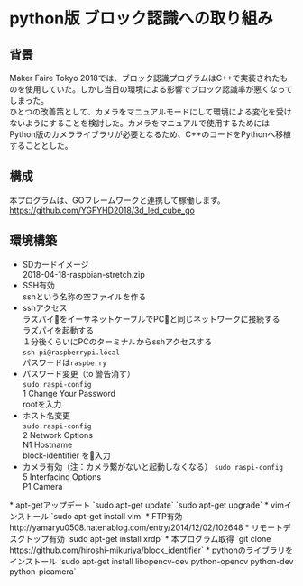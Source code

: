 # python版 ブロック認識への取り組み

## 背景

Maker Faire Tokyo 2018では、ブロック認識プログラムはC++で実装されたものを使用していた。しかし当日の環境による影響でブロック認識率が悪くなってしまった。  
ひとつの改善策として、カメラをマニュアルモードにして環境による変化を受けないようにすることを検討した。カメラをマニュアルで使用するためにはPython版のカメラライブラリが必要となるため、C++のコードをPythonへ移植することとした。

## 構成

本プログラムは、GOフレームワークと連携して稼働します。  
https://github.com/YGFYHD2018/3d_led_cube_go

## 環境構築

* SDカードイメージ  
2018-04-18-raspbian-stretch.zip
* SSH有効  
sshという名称の空ファイルを作る
* sshアクセス  
ラズパイをイーサネットケーブルでPCと同じネットワークに接続する  
ラズパイを起動する  
１分後くらいにPCのターミナルからsshアクセスする  
`ssh pi@raspberrypi.local`  
パスワードは`raspberry`
* パスワード変更（to 警告消す）  
`sudo raspi-config`  
1 Change Your Password  
rootを入力
* ホスト名変更  
`sudo raspi-config`  
2 Network Options  
N1 Hostname  
block-identifier を入力
* カメラ有効（注：カメラ繋がないと起動しなくなる）
`sudo raspi-config`  
5 Interfacing Options  
P1 Camera  
<Yes>
* apt-getアップデート  
`sudo apt-get update`  
`sudo apt-get upgrade`
* vimインストール  
`sudo apt-get install vim`
* FTP有効  
http://yamaryu0508.hatenablog.com/entry/2014/12/02/102648
* リモートデスクトップ有効  
`sudo apt-get install xrdp`
* 本プログラム取得  
`git clone https://github.com/hiroshi-mikuriya/block_identifier`
* pythonのライブラリをインストール  
`sudo apt-get install libopencv-dev python-opencv python-dev python-picamera`


